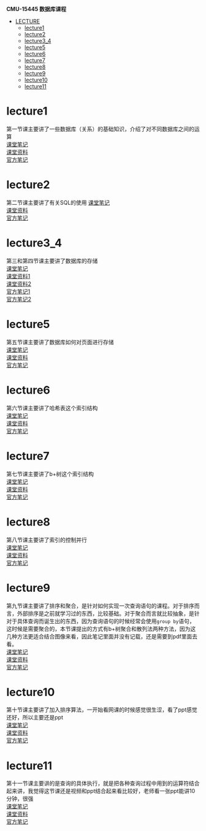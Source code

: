 **CMU-15445 数据库课程**  
* [LECTURE](#LECTURE)  
    * [lecture1](#lectrur1)  
    * [lecture2](#lecture2)  
    * [lecture3_4](#lecture3_4)  
    * [lecture5](#lecture5)  
    * [lecture6](#lecture6)  
    * [lecture7](#lecture7)  
    * [lecture8](#lecture8)  
    * [lecture9](#lecture9)  
    * [lecture10](#lecture10)  
    * [lecture11](#lecture11)  

# lecture1  
第一节课主要讲了一些数据库（关系）的基础知识，介绍了对不同数据库之间的运算  
[课堂笔记](/note/lecture/lecture1.md)    
[课堂资料](/material/lecture/01-introduction.pdf)  
[官方笔记](/material/lecture/note.pdf)  
# lecture2
第二节课主要讲了有关SQL的使用
[课堂笔记](/note/lecture/lecture2.md)  
[课堂资料](/material/lecture/lecture2/02-advancedsql.pdf)  
[官方笔记](/material/lecture/lecture2/note.pdf)  
# lecture3_4
第三和第四节课主要讲了数据库的存储  
[课堂笔记](/note/lecture/lecture3_4.md)  
[课堂资料1](/material/lecture/lecture3/03-storage1.pdf)  
[课堂资料2](/material/lecture/lecture4/04-storage2.pdf)  
[官方笔记1](/material/lecture/lecture3/note.pdf)  
[官方笔记2](/material/lecture/lecture4/note.pdf)  
# lecture5  
第五节课主要讲了数据库如何对页面进行存储  
[课堂笔记](/note/lecture/lecture5.md)  
[课堂资料](/material/lecture/lecture5/05-bufferpool.pdf)  
[官方笔记](/material/lecture/lecture5/note.pdf)  
# lecture6
第六节课主要讲了哈希表这个索引结构  
[课堂笔记](/note/lecture/lecture6.md)  
[课堂资料](/material/lecture/lecture6/06-hashtables.pdf)  
[官方笔记](/material/lecture/lecture6/note.pdf)  
# lecture7  
第七节课主要讲了b+树这个索引结构      
[课堂笔记](/note/lecture/lecture7.md)  
[课堂资料](/material/lecture/letcure7/07-trees.pdf)  
[官方笔记](/material/lecture/letcure7/note.pdf)  
# lecture8  
第八节课主要讲了索引的控制并行  
[课堂笔记](/note/lecture/lecture8.md)  
[课堂资料](/material/lecture/lecture8/08-indexconcurrency.pdf)  
[官方笔记](/material/lecture/lecture8/note.pdf)  
# lecture9  
第九节课主要讲了排序和聚合，是针对如何实现一次查询语句的课程。对于排序而言，外部排序是之前就学习过的东西，比较基础。对于聚合而言就比较抽象，是针对于具体查询而诞生出的东西，因为查询语句的时候经常会使用`group by`语句，这时候是需要聚合的，本节课提出的方式有b+树聚合和散列法两种方法，因为这几种方法更适合结合图像来看，因此笔记里面并没有记载，还是需要到pdf里面去看。    
[课堂笔记](/note/lecture/lecture9.md)  
[课堂资料](/material/lecture/lecture9/09-sorting.pdf)  
[官方笔记](/material/lecture/lecture9/note.pdf)  
# lecture10
第十节课主要讲了加入排序算法，一开始看网课的时候感觉很生涩，看了ppt感觉还好，所以主要还是ppt  
[课堂笔记](/note/lecture/lecture10.md)  
[课堂资料](/material/lecture/lecture10/10-joins.pdf)  
[官方笔记](/material/lecture/lecture10/note.pdf)  
# lecture11
第十一节课主要讲的是查询的具体执行，就是把各种查询过程中用到的运算符结合起来讲，我觉得这节课还是视频和ppt结合起来看比较好，老师看一张ppt能讲10分钟，很强  
[课堂笔记](/note/lecture/lecture11.md)  
[课堂资料](/material/lecture/lecture11/11-queryexecution1.pdf)  
[官方笔记](/material/lecture/lecture11/note.pdf)  